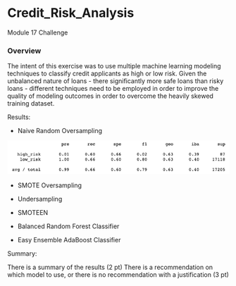 # Credit_Risk_Analysis
Module 17 Challenge

### Overview
The intent of this exercise was to use multiple machine learning modeling techniques to classify credit applicants as high or low risk.  Given the unbalanced nature of loans - there significantly more safe loans than risky loans - different techniques need to be employed in order to improve the quality of modeling outcomes in order to overcome the heavily skewed training dataset.

Results:

- Naive Random Oversampling

![Naive_Random_Oversampling.png](https://github.com/benclark62/Credit_Risk_Analysis/blob/main/Naive_random_oversampling.png)

- SMOTE Oversampling

- Undersampling

- SMOTEEN

- Balanced Random Forest Classifier

- Easy Ensemble AdaBoost Classifier

Summary:

There is a summary of the results (2 pt)
There is a recommendation on which model to use, or there is no recommendation with a justification (3 pt)
